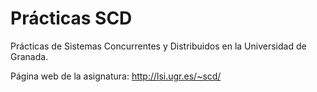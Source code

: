 # Prácticas SCD
Prácticas de Sistemas Concurrentes y Distribuidos en la Universidad de Granada.

Página web de la asignatura: http://lsi.ugr.es/~scd/
